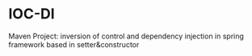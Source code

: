 # IOC-DI
Maven Project: inversion of control and dependency injection in spring framework based in setter&amp;constructor 

